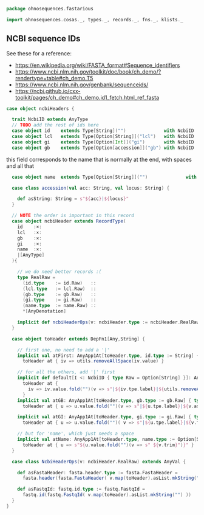 
```scala
package ohnosequences.fastarious

import ohnosequences.cosas._, types._, records._, fns._, klists._
```


## NCBI sequence IDs

See these for a reference:

- https://en.wikipedia.org/wiki/FASTA_format#Sequence_identifiers
- https://www.ncbi.nlm.nih.gov/toolkit/doc/book/ch_demo/?rendertype=table#ch_demo.T5
- https://www.ncbi.nlm.nih.gov/genbank/sequenceids/
- https://ncbi.github.io/cxx-toolkit/pages/ch_demo#ch_demo.id1_fetch.html_ref_fasta


```scala
case object ncbiHeaders {

  trait NcbiID extends AnyType
  // TODO add the rest of ids here
  case object id    extends Type[String]("")              with NcbiID
  case object lcl   extends Type[Option[String]]("lcl")   with NcbiID
  case object gi    extends Type[Option[Int]]("gi")       with NcbiID
  case object gb    extends Type[Option[accession]]("gb") with NcbiID
```

this field corresponds to the name that is normally at the end, with spaces and all that

```scala
  case object name  extends Type[Option[String]]("")              with NcbiID

  case class accession(val acc: String, val locus: String) {

    def asString: String = s"${acc}|${locus}"
  }

  // NOTE the order is important in this record
  case object ncbiHeader extends RecordType(
    id    :×:
    lcl   :×:
    gb    :×:
    gi    :×:
    name  :×:
    |[AnyType]
  ){

    // we do need better records :(
    type RealRaw =
      (id.type    := id.Raw)   ::
      (lcl.type   := lcl.Raw)  ::
      (gb.type    := gb.Raw)   ::
      (gi.type    := gi.Raw)   ::
      (name.type  := name.Raw) ::
      *[AnyDenotation]

    implicit def ncbiHeaderOps(v: ncbiHeader.type := ncbiHeader.RealRaw): NcbiHeaderOps = NcbiHeaderOps(v.value)
  }

  case object toHeader extends DepFn1[Any,String] {

    // first one, no need to add a '|'
    implicit val atFirst: AnyApp1At[toHeader.type, id.type := String] { type Y = String } =
      toHeader at { iv => utils.removeAllSpace(iv.value) }

    // for all the others, add '|' first
    implicit def default[I <: NcbiID { type Raw = Option[String] }]: AnyApp1At[toHeader.type, I := Option[String]] { type Y = String } =
      toHeader at {
        iv => iv.value.fold("")(v => s"|${iv.tpe.label}|${utils.removeAllSpace(v)}")
      }
    implicit val atGB: AnyApp1At[toHeader.type, gb.type := gb.Raw] { type Y = String } =
      toHeader at { u => u.value.fold("")(v => s"|${u.tpe.label}|${v.asString}") }

    implicit val atGI: AnyApp1At[toHeader.type, gi.type := gi.Raw] { type Y = String } =
      toHeader at { u => u.value.fold("")( v => s"|${u.tpe.label}|${v.toString}") }

    // but for 'name', which just needs a space
    implicit val atName: AnyApp1At[toHeader.type, name.type := Option[String]] { type Y = String } =
      toHeader at { u => s"${u.value.fold("")(v => s" ${v.trim}")}" }
  }

  case class NcbiHeaderOps(v: ncbiHeader.RealRaw) extends AnyVal {

    def asFastaHeader: fasta.header.type := fasta.FastaHeader =
      fasta.header(fasta.FastaHeader( v.map(toHeader).asList.mkString("") ))

    def asFastqId: fastq.id.type := fastq.FastqId =
      fastq.id(fastq.FastqId( v.map(toHeader).asList.mkString("") ))
  }
}

```




[main/scala/fasta.scala]: fasta.scala.md
[main/scala/fastq.scala]: fastq.scala.md
[main/scala/ncbiHeaders.scala]: ncbiHeaders.scala.md
[main/scala/utils.scala]: utils.scala.md
[test/scala/FastaTests.scala]: ../../test/scala/FastaTests.scala.md
[test/scala/FastqTests.scala]: ../../test/scala/FastqTests.scala.md
[test/scala/NcbiHeadersTests.scala]: ../../test/scala/NcbiHeadersTests.scala.md